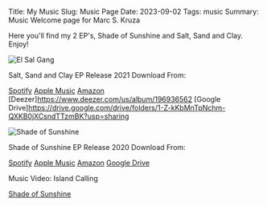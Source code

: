 Title: My Music
Slug: Music Page
Date: 2023-09-02
Tags: music
Summary: Music Welcome page for Marc S. Kruza

Here you'll find my 2 EP's, Shade of Sunshine and Salt, Sand and Clay. Enjoy!

![El Sal Gang]({static}/images/me_pastel.jpg)

Salt, Sand and Clay EP Release 2021
Download From:

[Spotify](https://open.spotify.com/album/2sUpkWLxvMJ4VFQZnIhdba?si=Z8Tfo1ExS5OWC-mZg5NUOA)
[Apple Music](https://music.apple.com/us/album/salt-sand-and-clay-ep/1547040849)
[Amazon](https://www.amazon.com/Salt-Sand-Clay-Marc-Kruza/dp/B08RSSQP49/ref=sr_1_1?dchild=1&keywords=salt+sand+clay&qid=1623839061&s=dmusic&sr=1-1)
[Deezer]https://www.deezer.com/us/album/196936562
[Google Drive]https://drive.google.com/drive/folders/1-Z-kKbMnTpNchm-QXKB0jXCsndTTzmBK?usp=sharing

![Shade of Sunshine]({static}/images/sunshine_sunset.jpg)


Shade of Sunshine EP Release 2020
Download From:

[Spotify](https://open.spotify.com/album/7fhc1tDK3AQdNKWAzxMBO6?si=x8CvG5faTi2g1jf8GSXN3w)
[Apple Music](https://www.google.com/url?sa=t&rct=j&q=&esrc=s&source=web&cd=&cad=rja&uact=8&ved=2ahUKEwj10LrP0Jf6AhXpQTABHYaJAEIQFnoECA8QAQ&url=https%3A%2F%2Fmusic.apple.com%2Fus%2Falbum%2Fshade-of-sunshine-ep%2F1493467835&usg=AOvVaw1FT7g5swEURU0PLMWslSVT)
[Amazon](https://www.google.com/url?sa=t&rct=j&q=&esrc=s&source=web&cd=&cad=rja&uact=8&ved=2ahUKEwjA8sWj0Jf6AhXTt4QIHTvPDUsQFnoECCMQAQ&url=https%3A%2F%2Fwww.amazon.com%2FShade-Sunshine-Marc-S-Kruza%2Fdp%2FB083FBMPW6&usg=AOvVaw0-la-puDOSDdEz6GiKeyy0)
[Google Drive](https://drive.google.com/drive/folders/189woIzCYaO5FLryTT0j9iLm_94oKx44C?usp=sharing)

Music Video: Island Calling

[Shade of Sunshine](https://youtu.be/SNw72MXcGuc)